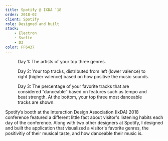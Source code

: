 ```yaml
---
title: Spotify @ IXDA ’18
order: 2018-02
client: Spotify
role: Designed and built
stack:
    - Electron
    - Svelte
    - D3
color: FF6437
---
```


<figure>
  <img alt="" src="/img/work/ixda/day_1.png" />
  <figcaption>Day 1: The artists of your top three genres.</figcaption>
</figure>

<figure>
  <img alt="" src="/img/work/ixda/day_2.png" />
  <figcaption>
    Day 2: Your top tracks, distributed from left (lower valence) to right (higher valence) based on how positive the music sounds.
  </figcaption>
</figure>

<figure>
  <img alt="" src="/img/work/ixda/day_3.png" />
  <figcaption>
    Day 3: The percentage of your favorite tracks that are considered “danceable” based on features such as tempo and beat strength. At the bottom, your top three most danceable tracks are shown.
  </figcaption>
</figure>

Spotify’s booth at the Interaction Design Association (IxDA) 2018 conference featured a
different little fact about visitor's listening habits each day of the conference. Along
with two other designers at Spotify, I designed and built the application that visualized
a visitor's favorite genres, the positivitiy of their musical taste, and how danceable
their music is.


